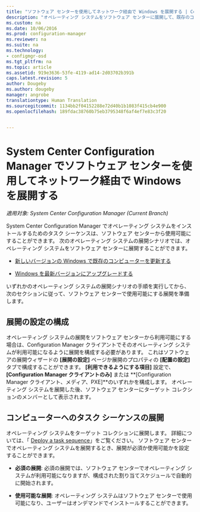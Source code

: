 ```yaml
---
title: "ソフトウェア センターを使用してネットワーク経由で Windows を展開する | Configuration Manager"
description: "オペレーティング システムをソフトウェア センターに展開して、既存のコンピューターを新しいバージョンの Windows に更新したり、Windows を最新バージョンにアップグレードしたりできます。"
ms.custom: na
ms.date: 10/06/2016
ms.prod: configuration-manager
ms.reviewer: na
ms.suite: na
ms.technology:
- configmgr-osd
ms.tgt_pltfrm: na
ms.topic: article
ms.assetid: 919e3636-53fe-4119-ad14-2d03702b391b
caps.latest.revision: 5
author: Dougeby
ms.author: dougeby
manager: angrobe
translationtype: Human Translation
ms.sourcegitcommit: 1134bb2f04152288e72d40b1b1083f415cb4e900
ms.openlocfilehash: 189fdac38760b75eb3795348f6af4ef7e83c3f20


---
```

# <a name="use-software-center-to-deploy-windows-over-the-network-with-system-center-configuration-manager"></a>System Center Configuration Manager でソフトウェア センターを使用してネットワーク経由で Windows を展開する

*適用対象: System Center Configuration Manager (Current Branch)*

System Center Configuration Manager でオペレーティング システムをインストールするためのタスク シーケンスは、ソフトウェア センターから使用可能にすることができます。 次のオペレーティング システムの展開シナリオでは、オペレーティング システムをソフトウェア センターに展開することができます。  

-   [新しいバージョンの Windows で既存のコンピューターを更新する](refresh-an-existing-computer-with-a-new-version-of-windows.md)  

-   [Windows を最新バージョンにアップグレードする](upgrade-windows-to-the-latest-version.md)  

 いずれかのオペレーティング システムの展開シナリオの手順を実行してから、次のセクションに従って、ソフトウェア センターで使用可能にする展開を準備します。  

## <a name="configure-deployment-settings"></a>展開の設定の構成  
 オペレーティング システムの展開をソフトウェア センターから利用可能にする場合は、Configuration Manager クライアントでそのオペレーティング システムが利用可能になるように展開を構成する必要があります。 これはソフトウェアの展開ウィザードの **[展開の設定]** ページか展開のプロパティの **[配置の設定]** タブで構成することができます。  **[利用できるようにする項目]** 設定で、 **[Configuration Manager クライアントのみ]** または **[Configuration Manager クライアント、メディア、PXE]**のいずれかを構成します。 オペレーティング システムを展開した後、ソフトウェア センターにターゲット コレクションのメンバーとして表示されます。  

##  <a name="a-namebkmkdeploya-deploy-the-task-sequence-to-computers"></a><a name="BKMK_Deploy"></a> コンピューターへのタスク シーケンスの展開  
 オペレーティング システムをターゲット コレクションに展開します。 詳細については、「 [Deploy a task sequence](manage-task-sequences-to-automate-tasks.md#BKMK_DeployTS)」をご覧ください。 ソフトウェア センターでオペレーティング システムを展開するとき、展開が必須か使用可能かを設定することができます。  

-   **必須の展開**: 必須の展開では、ソフトウェア センターでオペレーティング システムが利用可能になりますが、構成された割り当てスケジュールで自動的に開始されます。  

-   **使用可能な展開**: オペレーティング システムはソフトウェア センターで使用可能になり、ユーザーはオンデマンドでインストールすることができます。  



<!--HONumber=Nov16_HO1-->


